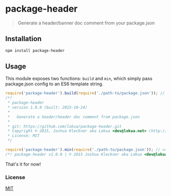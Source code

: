 # package-header

> Generate a header/banner doc comment from your package.json

## Installation

```sh
npm install package-header
```

## Usage

This module exposes two functions: `build` and `min`, which simply pass package.json config
to an ES6 template string.

```js
require('package-header').build(require('./path-to/package.json')); // =>
/*!
 * package-header
 * version 1.0.0 (built: 2015-10-24)
 *
 *   Generate a header/header doc comment from package.json
 *
 * git: https://github.com/lokua/package-header.git
 * Copyright © 2015, Joshua Kleckner aka Lokua <dev@lokua.net> (http://lokua.net)
 * License: MIT
 */

require('package-header').min(require('./path-to/package.json')); // =>
/*! package-header v1.0.0 | © 2015 Joshua Kleckner aka Lokua <dev@lokua.net> (http://lokua.net) | MIT */
```

That's it for now!

### License
[MIT](http://lokua.net/license-mit.html)
